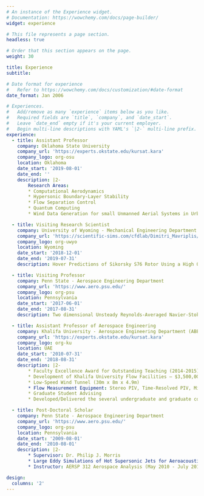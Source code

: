 ```yaml
---
# An instance of the Experience widget.
# Documentation: https://wowchemy.com/docs/page-builder/
widget: experience

# This file represents a page section.
headless: true

# Order that this section appears on the page.
weight: 30

title: Experience
subtitle:

# Date format for experience
#   Refer to https://wowchemy.com/docs/customization/#date-format
date_format: Jan 2006

# Experiences.
#   Add/remove as many `experience` items below as you like.
#   Required fields are `title`, `company`, and `date_start`.
#   Leave `date_end` empty if it's your current employer.
#   Begin multi-line descriptions with YAML's `|2-` multi-line prefix.
experience:
  - title: Assistant Professor
    company: Oklahoma State University
    company_url: 'https://experts.okstate.edu/kursat.kara'
    company_logo: org-osu
    location: Oklahoma
    date_start: '2019-08-01'
    date_end: ''
    description: |2-
        Research Areas:
        * Computational Aerodynamics
        * Hypersonic Boundary-Layer Stability
        * Flow Separation Control
        * Quantum Computing
        * Wind Data Generation for small Unmanned Aerial Systems in Urban Spaces

  - title: Visiting Research Scientist
    company: University of Wyoming - Mechanical Engineering Department
    company_url: 'https://scientific-sims.com/cfdlab/Dimitri_Mavriplis/HOME/assets/papers/AIAA-2020-S76ROTOR.pdf'
    company_logo: org-uwyo
    location: Wyoming
    date_start: '2018-12-01'
    date_end: '2019-07-31'
    description: Hover Predictions of Sikorsky S76 Rotor Using a High Order Discontinuous Galerkin Off-Body Discretization.

  - title: Visiting Professor
    company: Penn State - Aerospace Engineering Department
    company_url: 'https://www.aero.psu.edu/'
    company_logo: org-psu
    location: Pennsylvania
    date_start: '2017-06-01'
    date_end: '2017-08-31'
    description: Two dimensional Unsteady Reynolds-Averaged Navier-Stokes simulations of a Sweeping Jet Actuator over a NASA Wall Mounted Hump model for flow separation control.

  - title: Assistant Professor of Aerospace Engineering
    company: Khalifa University - Aerospace Engineering Department (ABET Accredited)
    company_url: 'https://experts.okstate.edu/kursat.kara'
    company_logo: org-ku
    location: UAE
    date_start: '2010-07-31'
    date_end: '2018-08-31'
    description: |2-
        * Faculty Excellence Award for Outstanding Teaching (2014-2015)
        * Development of Khalifa University Flow Facilities – $3,500,000
        * Low-Speed Wind Tunnel (30m x 8m x 4.9m) 
        * Flow Measurement Equipment: Stereo PIV, Time-Resolved PIV, Mini - Laser Doppler Anemometry, Hot-wire Anemometry, Optic Tables, Traverse System, and Force/Moment Balance
        * Graduate Student Advising
        * Developed/Delivered the several undergraduate and graduate courses

  - title: Post-Doctoral Scholar
    company: Penn State - Aerospace Engineering Department
    company_url: 'https://www.aero.psu.edu/'
    company_logo: org-psu
    location: Pennsylvania
    date_start: '2009-08-01'
    date_end: '2010-08-01'
    description: |2-
        * Supervisor: Dr. Philip J. Morris
        * Large Eddy Simulations of Hot Supersonic Jets for Aeroacoustics DOD-Navy-STTR-Contract Number: N68335-09-C-0370
        * Instructor: AERSP 312 Aerospace Analysis (May 2010 - July 2010)

design:
  columns: '2'
---
```

